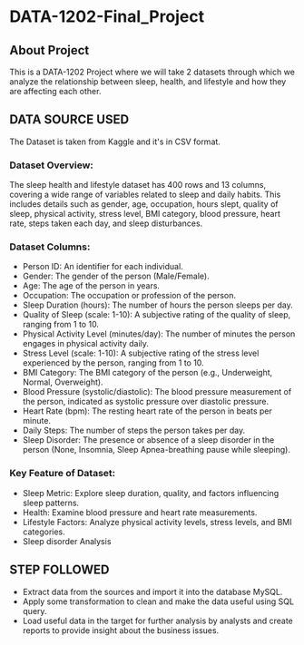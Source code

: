 # DATA-1202-Final_Project
## About Project
This is a DATA-1202 Project where we will take 2 datasets through which we analyze the relationship between sleep, health, and lifestyle and how they are affecting each other.

## DATA SOURCE USED
The Dataset is taken from Kaggle and it's in CSV format. 
### Dataset Overview:
The sleep health and lifestyle dataset has 400 rows and 13 columns, covering a wide range of variables related to sleep and daily habits. This includes details such as gender, age, occupation, hours slept, quality of sleep, physical activity, stress level, BMI category, blood pressure, heart rate, steps taken each day, and sleep disturbances.
### Dataset Columns:
- Person ID: An identifier for each individual.
- Gender: The gender of the person (Male/Female).
- Age: The age of the person in years.
- Occupation: The occupation or profession of the person.
- Sleep Duration (hours): The number of hours the person sleeps per day.
- Quality of Sleep (scale: 1-10): A subjective rating of the quality of sleep, ranging from 1 to 10.
- Physical Activity Level (minutes/day): The number of minutes the person engages in physical activity daily.
- Stress Level (scale: 1-10): A subjective rating of the stress level experienced by the person, ranging from 1 to 10.
- BMI Category: The BMI category of the person (e.g., Underweight, Normal, Overweight).
- Blood Pressure (systolic/diastolic): The blood pressure measurement of the person, indicated as systolic pressure over diastolic pressure.
- Heart Rate (bpm): The resting heart rate of the person in beats per minute.
- Daily Steps: The number of steps the person takes per day.
- Sleep Disorder: The presence or absence of a sleep disorder in the person (None, Insomnia, Sleep Apnea-breathing pause while sleeping).
### Key Feature of Dataset:
- Sleep Metric: Explore sleep duration, quality, and factors influencing sleep patterns.
- Health: Examine blood pressure and heart rate measurements.
- Lifestyle Factors: Analyze physical activity levels, stress levels, and BMI categories.
- Sleep disorder Analysis

## STEP FOLLOWED
- Extract data from the sources and import it into the database MySQL. 
- Apply some transformation to clean and make the data useful using SQL query.
- Load useful data in the target for further analysis by analysts and create reports to provide insight about the business issues.
